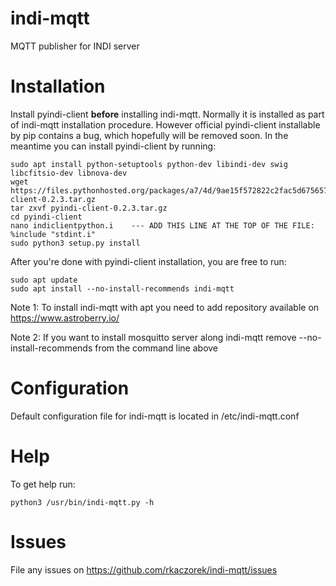 # indi-mqtt
MQTT publisher for INDI server

# Installation
Install pyindi-client **before** installing indi-mqtt. Normally it is installed as part of indi-mqtt installation procedure.
However official pyindi-client installable by pip contains a bug, which hopefully will be removed soon.
In the meantime you can install pyindi-client by running:
```
sudo apt install python-setuptools python-dev libindi-dev swig libcfitsio-dev libnova-dev
wget https://files.pythonhosted.org/packages/a7/4d/9ae15f572822c2fac5d6756570b205bdf578c80be24e274947ac74962873/pyindi-client-0.2.3.tar.gz
tar zxvf pyindi-client-0.2.3.tar.gz
cd pyindi-client
nano indiclientpython.i    --- ADD THIS LINE AT THE TOP OF THE FILE: %include "stdint.i"
sudo python3 setup.py install
```

After you're done with pyindi-client installation, you are free to run:
```
sudo apt update
sudo apt install --no-install-recommends indi-mqtt
```

Note 1: To install indi-mqtt with apt you need to add repository available on https://www.astroberry.io/

Note 2: If you want to install mosquitto server along indi-mqtt remove --no-install-recommends from the command line above

# Configuration
Default configuration file for indi-mqtt is located in /etc/indi-mqtt.conf

# Help
To get help run:
```
python3 /usr/bin/indi-mqtt.py -h
```

# Issues
File any issues on https://github.com/rkaczorek/indi-mqtt/issues

